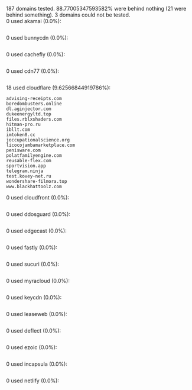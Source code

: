 187 domains tested. 88.77005347593582% were behind nothing (21 were behind something). 3 domains could not be tested.<br>
0 used akamai (0.0%):
```

```

0 used bunnycdn (0.0%):
```

```

0 used cachefly (0.0%):
```

```

0 used cdn77 (0.0%):
```

```

18 used cloudflare (9.62566844919786%):
```
advising-receipts.com
boredombusters.online
dl.aginjector.com
dukeenergyltd.top
files.rblxshaders.com
hitman-pro.ru
ibllt.com
imtoken8.cc
joccupationalscience.org
licocojambamarketplace.com
penisware.com
polatfamilyengine.com
reusable-flex.com
sportvision.app
telegram.ninja
test.kovey-net.ru
wondershare-filmora.top
www.blackhattoolz.com
```

0 used cloudfront (0.0%):
```

```

0 used ddosguard (0.0%):
```

```

0 used edgecast (0.0%):
```

```

0 used fastly (0.0%):
```

```

0 used sucuri (0.0%):
```

```

0 used myracloud (0.0%):
```

```

0 used keycdn (0.0%):
```

```

0 used leaseweb (0.0%):
```

```

0 used deflect (0.0%):
```

```

0 used ezoic (0.0%):
```

```

0 used incapsula (0.0%):
```

```

0 used netlify (0.0%):
```

```
